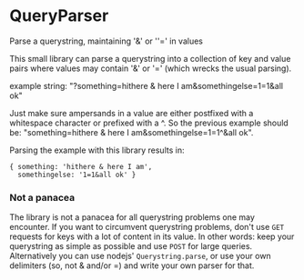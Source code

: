 # QueryParser
Parse a querystring, maintaining '&amp;' or ''=' in values

This small library can parse a querystring  into a collection of key and value pairs where values may contain '&' or '=' (which wrecks the usual parsing).

example string: "?something=hithere & here I am&somethingelse=1=1&all ok"

Just make sure ampersands in a value are either postfixed with a whitespace character or prefixed with a ^. So the previous
example should be: "something=hithere & here I am&somethingelse=1=1^&all ok".

Parsing the example with this library results in:

```
{ something: 'hithere & here I am',
  somethingelse: '1=1&all ok' }
```

### Not a panacea
The library is not a panacea for all querystring problems one may encounter. If you want to circumvent querystring problems, don't use `GET` requests for keys with a lot of content in its value. In other words: keep your querystring as simple as possible and use `POST` for large queries. Alternatively you can use nodejs' `Querystring.parse`, or use your own delimiters (so, not & and/or =) and write your own parser for that. 
